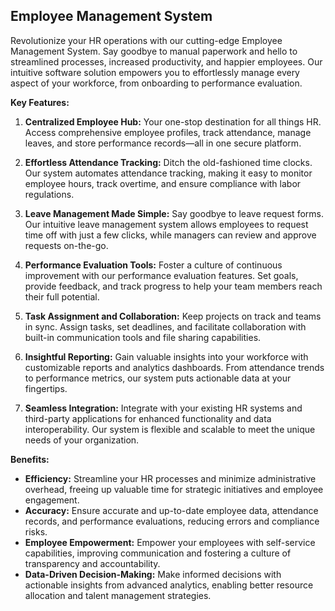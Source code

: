 ## Employee Management System

Revolutionize your HR operations with our cutting-edge Employee Management System. Say goodbye to manual paperwork and hello to streamlined processes, increased productivity, and happier employees. Our intuitive software solution empowers you to effortlessly manage every aspect of your workforce, from onboarding to performance evaluation.

**Key Features:**

1. **Centralized Employee Hub:** Your one-stop destination for all things HR. Access comprehensive employee profiles, track attendance, manage leaves, and store performance records—all in one secure platform.

2. **Effortless Attendance Tracking:** Ditch the old-fashioned time clocks. Our system automates attendance tracking, making it easy to monitor employee hours, track overtime, and ensure compliance with labor regulations.

3. **Leave Management Made Simple:** Say goodbye to leave request forms. Our intuitive leave management system allows employees to request time off with just a few clicks, while managers can review and approve requests on-the-go.

4. **Performance Evaluation Tools:** Foster a culture of continuous improvement with our performance evaluation features. Set goals, provide feedback, and track progress to help your team members reach their full potential.

5. **Task Assignment and Collaboration:** Keep projects on track and teams in sync. Assign tasks, set deadlines, and facilitate collaboration with built-in communication tools and file sharing capabilities.

6. **Insightful Reporting:** Gain valuable insights into your workforce with customizable reports and analytics dashboards. From attendance trends to performance metrics, our system puts actionable data at your fingertips.

7. **Seamless Integration:** Integrate with your existing HR systems and third-party applications for enhanced functionality and data interoperability. Our system is flexible and scalable to meet the unique needs of your organization.

**Benefits:**

- **Efficiency:** Streamline your HR processes and minimize administrative overhead, freeing up valuable time for strategic initiatives and employee engagement.
- **Accuracy:** Ensure accurate and up-to-date employee data, attendance records, and performance evaluations, reducing errors and compliance risks.
- **Employee Empowerment:** Empower your employees with self-service capabilities, improving communication and fostering a culture of transparency and accountability.
- **Data-Driven Decision-Making:** Make informed decisions with actionable insights from advanced analytics, enabling better resource allocation and talent management strategies.
